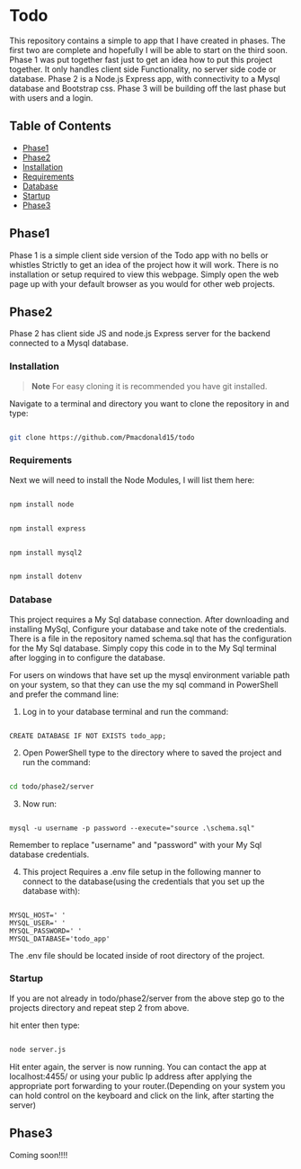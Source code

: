 # Todo

This repository contains a simple to app that I have created in phases. The first two are complete and hopefully I will be able to start on the third soon. Phase 1 was put together fast just to get an idea how to 
put this project together. It only handles client side Functionality, no server side code or database. Phase 2 is a Node.js Express app, with connectivity to a Mysql database and Bootstrap css. Phase 3 will be building 
off the last phase but with users and a login.  

## Table of Contents

- [Phase1](#phase1)
- [Phase2](#phase2)
- [Installation](#installation)
- [Requirements](#Requirements)
- [Database](#Database)
- [Startup](#Startup)
- [Phase3](#phase3)

## Phase1

Phase 1 is a simple client side version of the Todo app with no bells or whistles Strictly to get an idea of the project how it will work. There is no installation or setup required to view this webpage. Simply open the web page up with your default browser as you would for other web projects.

## Phase2

Phase 2 has client side JS and node.js Express server for the backend connected to a Mysql database.

### Installation

> **Note**
> For easy cloning it is recommended you have git installed.

Navigate to a terminal and directory you want to clone the repository in and type:

 ```bash

git clone https://github.com/Pmacdonald15/todo

```

### Requirements

Next we will need to install the Node Modules, I will list them here:

```powershell

npm install node

```

```powershell

npm install express

```

```powershell

npm install mysql2

```

```powershell

npm install dotenv

```

### Database

This project requires a My Sql database connection. After downloading and installing MySql, Configure your database and take note of the credentials. There is a file in the repository named schema.sql that has the configuration for the My Sql database. Simply copy this code in to the My Sql terminal after logging in to configure the database.

For users on windows that have set up the mysql environment variable path on your system, so that they can use the my sql command in PowerShell and prefer the command line:

1. Log in to your database terminal and run the command:

```mysql

CREATE DATABASE IF NOT EXISTS todo_app;

```

2. Open PowerShell type to the directory where to saved the project and run the command:

```bash

cd todo/phase2/server

```

3. Now run:

```mysql

mysql -u username -p password --execute="source .\schema.sql"

```

Remember to replace "username" and "password" with your My Sql database credentials.

4. This project Requires a .env file setup in the following manner to connect to the database(using the credentials that you set up the database with): 

 ```.env

MYSQL_HOST=' '
MYSQL_USER=' '
MYSQL_PASSWORD=' '
MYSQL_DATABASE='todo_app'

```

The .env file should be located inside of root directory of the project.

### Startup

If you are not already in todo/phase2/server from the above step go to the projects directory and repeat step 2 from above.

hit enter then type:

```bash

node server.js

```

Hit enter again, the server is now running. You can contact the app at localhost:4455/ or using your public Ip address after applying the appropriate port forwarding to your router.(Depending on your system you can hold control on the keyboard and click on the link, after starting the server)

## Phase3

 Coming soon!!!! 

